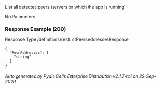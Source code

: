 






 
List all detected peers (servers on which the app is running)  


No Parameters



### Response Example (200)
Response Type /definitions/restListPeersAddressesResponse

```
{
  "PeerAddresses": [
    "string"
  ]
}
```




###### Auto generated by Pydio Cells Enterprise Distribution v2.1.7-rc1 on 25-Sep-2020
